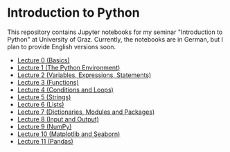 Introduction to Python
======================

This repository contains Jupyter notebooks for my seminar "Introduction to Python" at University of Graz. Currently, the notebooks are in German, but I plan to provide English versions soon.

- [Lecture 0 (Basics)](https://github.com/cbrnr/intro_python/blob/master/0/0%20-%20Grundlagen.ipynb)
- [Lecture 1 (The Python Environment)](https://github.com/cbrnr/intro_python/blob/master/1/1%20-%20Die%20Python-Umgebung.ipynb)
- [Lecture 2 (Variables, Expressions, Statements)](https://github.com/cbrnr/intro_python/blob/master/2/2%20-%20Variablen%2C%20Ausdr%C3%BCcke%2C%20Anweisungen.ipynb)
- [Lecture 3 (Functions)](https://github.com/cbrnr/intro_python/blob/master/3/3%20-%20Funktionen.ipynb)
- [Lecture 4 (Conditions and Loops)](https://github.com/cbrnr/intro_python/blob/master/4/4%20-%20Bedingungen%2C%20Schleifen.ipynb)
- [Lecture 5 (Strings)](https://github.com/cbrnr/intro_python/blob/master/5/5%20-%20Strings.ipynb)
- [Lecture 6 (Lists)](https://github.com/cbrnr/python_intro/blob/master/6/6%20-%20Listen.ipynb)
- [Lecture 7 (Dictionaries, Modules and Packages)](https://github.com/cbrnr/python_intro/blob/master/7/7%20-%20Dictionaries%2C%20Module%20und%20Packages.ipynb)
- [Lecture 8 (Input and Output)](https://github.com/cbrnr/intro_python/blob/master/8/8%20-%20Ein-%20und%20Ausgabe.ipynb)
- [Lecture 9 (NumPy)](https://github.com/cbrnr/intro_python/blob/master/9/9%20-%20NumPy.ipynb)
- [Lecture 10 (Matplotlib and Seaborn)](https://github.com/cbrnr/intro_python/blob/master/10/10%20-%20Matplotlib%20und%20Seaborn.ipynb)
- [Lecture 11 (Pandas)](https://github.com/cbrnr/intro_python/blob/master/11/11%20-%20Pandas.ipynb)
